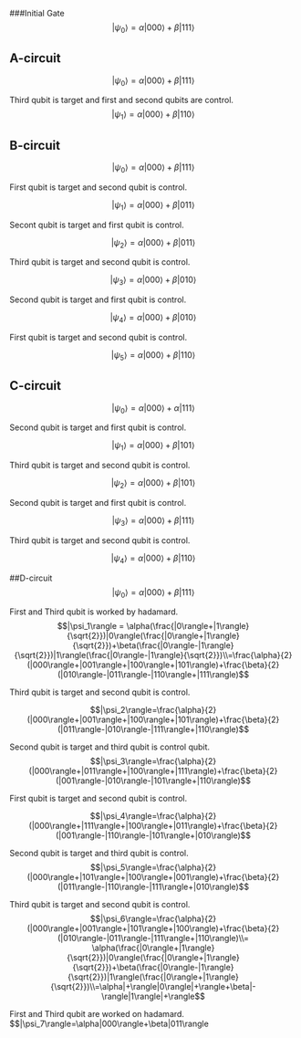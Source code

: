 ###Initial Gate
 $$ |\psi_0 \rangle=\alpha|000\rangle+\beta|111\rangle$$

## A-circuit
$$|\psi_0 \rangle=\alpha|000\rangle+\beta|111\rangle $$

Third qubit is target and first and second qubits are control.
$$|\psi_1\rangle=\alpha|000\rangle+\beta|110\rangle $$

## B-circuit
$$|\psi_0\rangle=\alpha|000\rangle+\beta|111\rangle $$

First qubit is target and second qubit is control.

$$|\psi_1 \rangle=\alpha|000\rangle+\beta|011\rangle $$

Secont qubit is target and first qubit is control.

$$|\psi_2\rangle=\alpha|000\rangle+\beta|011\rangle $$

Third qubit is target and second qubit is control.

$$|\psi_3 \rangle = \alpha|000\rangle+\beta|010\rangle$$

Second qubit is target and first qubit is control.

$$|\psi_4 \rangle = \alpha|000\rangle+\beta|010\rangle $$

First qubit is target and second qubit is control.

$$|\psi_5\rangle=\alpha|000\rangle+\beta|110\rangle$$

## C-circuit

$$ |\psi_0\rangle=\alpha|000\rangle+\alpha|111\rangle$$

Second qubit is target and first qubit is control.

$$|\psi_1\rangle=\alpha|000\rangle+\beta|101\rangle$$

Third qubit is target and second qubit is control.

$$|\psi_2\rangle=\alpha|000\rangle+\beta|101\rangle$$

Second qubit is target and first qubit is control.

$$|\psi_3\rangle=\alpha|000\rangle+\beta|111\rangle$$

Third qubit is target and second qubit is control.

$$|\psi_4 \rangle=\alpha|000\rangle+\beta|110\rangle$$

##D-circuit
$$|\psi_0\rangle=\alpha|000\rangle+\beta|111\rangle$$

First and Third qubit is worked by hadamard.
$$|\psi_1\rangle = \alpha(\frac{|0\rangle+|1\rangle}{\sqrt{2}})|0\rangle(\frac{|0\rangle+|1\rangle}{\sqrt{2}})+\beta(\frac{|0\rangle-|1\rangle}{\sqrt{2}})|1\rangle(\frac{|0\rangle-|1\rangle}{\sqrt{2}})\\=\frac{\alpha}{2}(|000\rangle+|001\rangle+|100\rangle+|101\rangle)+\frac{\beta}{2}(|010\rangle-|011\rangle-|110\rangle+|111\rangle)$$

Third qubit is target and second qubit is control.

$$|\psi_2\rangle=\frac{\alpha}{2}(|000\rangle+|001\rangle+|100\rangle+|101\rangle)+\frac{\beta}{2}(|011\rangle-|010\rangle-|111\rangle+|110\rangle)$$

Second qubit is target and third qubit is control qubit.
$$|\psi_3\rangle=\frac{\alpha}{2}(|000\rangle+|011\rangle+|100\rangle+|111\rangle)+\frac{\beta}{2}(|001\rangle-|010\rangle-|101\rangle+|110\rangle)$$

First qubit is target and second qubit is control.

$$|\psi_4\rangle=\frac{\alpha}{2}(|000\rangle+|111\rangle+|100\rangle+|011\rangle)+\frac{\beta}{2}(|001\rangle-|110\rangle-|101\rangle+|010\rangle)$$

Second qubit is target and third qubit is control.
$$|\psi_5\rangle=\frac{\alpha}{2}(|000\rangle+|101\rangle+|100\rangle+|001\rangle)+\frac{\beta}{2}(|011\rangle-|110\rangle-|111\rangle+|010\rangle)$$

Third qubit is target and second qubit is control.
$$|\psi_6\rangle=\frac{\alpha}{2}(|000\rangle+|001\rangle+|101\rangle+|100\rangle)+\frac{\beta}{2}(|010\rangle-|011\rangle-|111\rangle+|110\rangle)\\=
\alpha(\frac{|0\rangle+|1\rangle}{\sqrt{2}})|0\rangle(\frac{|0\rangle+|1\rangle}{\sqrt{2}})+\beta(\frac{|0\rangle-|1\rangle}{\sqrt{2}})|1\rangle(\frac{|0\rangle+|1\rangle}{\sqrt{2}})\\=\alpha|+\rangle|0\rangle|+\rangle+\beta|-\rangle|1\rangle|+\rangle$$

First and Third qubit are worked on hadamard.
$$|\psi_7\rangle=\alpha|000\rangle+\beta|011\rangle
